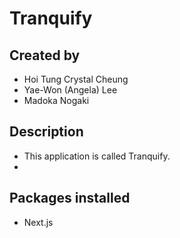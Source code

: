 # Tranquify

## Created by
- Hoi Tung Crystal Cheung
- Yae-Won (Angela) Lee
- Madoka Nogaki

## Description
- This application is called Tranquify.
- 

## Packages installed
- Next.js